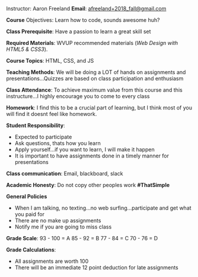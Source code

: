 Instructor: Aaron Freeland
**Email**: afreeland+2018_fall@gmail.com

**Course** Objectives: Learn how to code, sounds awesome huh?

**Class Prerequisite**: Have a passion to learn a great skill set

**Required Materials**: WVUP recommended materials (*Web Design with HTML5 & CSS3*).

**Course Topics**: HTML, CSS, and JS

**Teaching Methods**: We will be doing a LOT of hands on assignments and presentations...Quizzes are based on class participation and enthusiasm

**Class Attendance**: To achieve maximum value from this course and this instructure...I highly encourage you to come to every class

**Homework**: I find this to be a crucial part of learning, but I think most of you will find it doesnt feel like homework.

**Student Responsibility**: 
- Expected to participate
- Ask questions, thats how you learn
- Apply yourself...if you want to learn, I will make it happen
- It is important to have assignments done in a timely manner for presentations

**Class communication**: Email, blackboard, slack

**Academic Honesty**: Do not copy other peoples work **#ThatSimple**

**General Policies**
- When I am talking, no texting...no web surfing...participate and get what you paid for
- There are no make up assignments
- Notify me if you are going to miss class

**Grade Scale**: 
93 - 100 = A
85 - 92 = B
77 - 84 = C
70 - 76 = D

**Grade Calculations**: 
- All assignments are worth 100
- There will be an immediate 12 point deduction for late assignments
